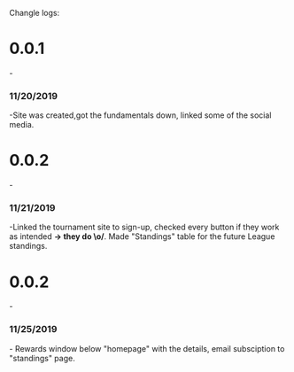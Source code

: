 
Changle logs:

<h1>0.0.1</h1> - <h3>11/20/2019</h3> 
-Site was created,got the fundamentals down, linked some of the social media.

<h1>0.0.2</h1> - <h3>11/21/2019</h3> 
-Linked the tournament site to sign-up, checked every button if they work as intended <b> -> they do \o/</b>. Made "Standings" table for the future League standings. 

<h1>0.0.2</h1> - <h3>11/25/2019</h3> 
- Rewards window below "homepage" with the details, email subsciption to "standings" page.
